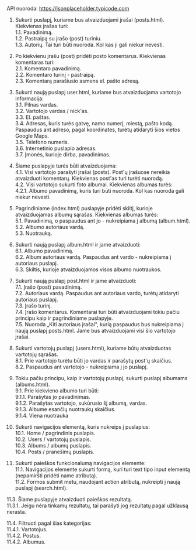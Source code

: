 

API nuoroda: <a target="_blank" href="https://jsonplaceholder.typicode.com">https://jsonplaceholder.typicode.com</a> 

1. Sukurti puslapį, kuriame bus atvaizduojami įrašai (posts.html). Kiekvienas įrašas turi:<br>
  1.1. Pavadinimą. <br>
  1.2. Pastraipą su įrašo (post) turiniu.<br>
  1.3. Autorių. Tai turi būti nuoroda. Kol kas ji gali niekur nevesti.<br>
  
  2. Po kiekvienu įrašu (post) pridėti posto komentarus. Kiekvienas komentaras turi:<br>
  2.1. Komentaro pavadinimą.<br>
  2.2. Komentaro turinį - pastraipą.<br>
  2.3. Komentarą parašiusio asmens el. pašto adresą.<br>

  3. Sukurti naują puslapį user.html, kuriame bus atvaizduojama vartotojo informacija:<br>
  3.1. Pilnas vardas.<br>
  3.2. Vartotojo vardas / nick'as.<br>
  3.3. El. paštas.<br>
  3.4. Adresas, kuris turės gatvę, namo numerį, miestą, pašto kodą. Paspaudus ant adreso, pagal koordinates, turėtų atidaryti šios vietos Google Maps.<br>
  3.5. Telefono numeris.<br>
  3.6. Internetinio puslapio adresas.<br>
  3.7. Įmonės, kurioje dirba, pavadinimas.<br>

  4. Šiame puslapyje turės būti atvaizduojama:<br>
  4.1. Visi vartotojo parašyti įrašai (posts). Post'ų įrašuose nereikia atvaizduoti komentarų. Kiekvienas post'as turi turėti nuorodą.<br>
  4.2. Visi vartotojo sukurti foto albumai. Kiekvienas albumas turės:<br>
    4.2.1. Albumo pavadinimą, kuris turi būti nuoroda. Kol kas nuoroda gali niekur nevesti.<br>

  5. Pagrindiniame (index.html) puslapyje pridėti skiltį, kurioje atvaizduojamas albumų sąrašas. Kiekvienas albumas turės:<br>
  5.1. Pavadinimą, o paspaudus ant jo - nukreipiama į albumą (album.html).<br>
  5.2. Albumo autoriaus vardą.<br>
  5.3. Nuotrauką.<br>

  6. Sukurti naują puslapį album.html ir jame atvaizduoti:<br>
  6.1. Albumo pavadinimą.<br>
  6.2. Album autoriaus vardą. Paspaudus ant vardo - nukreipiama į autoriaus puslapį.<br>
  6.3. Skiltis, kurioje atvaizduojamos visos albumo nuotraukos.<br>
  
7. Sukurti naują puslapį post.html ir jame atvaizduoti:<br>
  7.1. Įrašo (post) pavadinimą.<br>
  7.2. Autoriaus vardą. Paspaudus ant autoriaus vardo, turėtų atidaryti autoriaus puslapį.<br>
  7.3. Įrašo turinį.<br>
  7.4. Įrašo komentarus. Komentarai turi būti atvaizduojami tokiu pačiu principu kaip ir pagrindiniame puslapyje.<br>
  7.5. Nuoroda „Kiti autoriaus įrašai", kurią paspaudus bus nukreipiama į naują puslapį posts.html. Jame bus atvaizduojami visi šio vartotojo įrašai.<br>

8. Sukurti vartotojų puslapį (users.html), kuriame būtų atvaizduotas vartotojų sąrašas.<br>
  8.1. Prie vartotojo turėtu būti jo vardas ir parašytų post'ų skaičius.<br>
  8.2. Paspaudus ant vartotojo - nukreipiama į jo puslapį.<br>

9. Tokiu pačiu principu, kaip ir vartotojų puslapį, sukurti puslapį albumams (albums.html).<br>
  9.1. Prie kiekvieno albumo turi būti:<br>
    9.1.1. Parašytas jo pavadinimas.<br>
    9.1.2. Parašytas vartotojo, sukūrusio šį albumą, vardas.<br>
    9.1.3. Albume esančių nuotraukų skaičius.<br>
    9.1.4. Viena nuotrauka<br>

10. Sukurti navigacijos elementą, kuris nukreips į puslapius:<br>
  10.1. Home / pagrindinis puslapis.<br>
  10.2. Users / vartotojų puslapis.<br>
  10.3. Albums / albumų puslapis.<br>
  10.4. Posts / pranešimų puslapis.<br>

11. Sukurti paieškos funkcionalumą navigacijos elemente:<br>
11.1. Navigacijos elemente sukurti formą, kuri turi text tipo input elementą (nepamiršti pridėti name atributą).<br>
11.2. Formos submit metu, naudojant action atributą, nukreipti į naują puslapį (search.html).<br>

11.3. Šiame puslapyje atvaizduoti paieškos rezultatą.<br>
11.3.1. Jeigu nėra tinkamų rezultatų, tai parašyti jog rezultatų pagal užklausą nerasta.<br>

11.4. Filtruoti pagal šias kategorijas:<br>
11.4.1. Vartotojus.<br>
11.4.2. Postus.<br>
11.4.2. Albumus.<br>